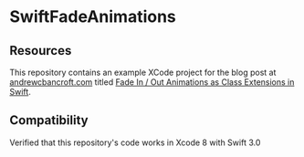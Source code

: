 # SwiftFadeAnimations

## Resources

This repository contains an example XCode project for the blog post at [andrewcbancroft.com](http://www.andrewcbancroft.com) titled [Fade In / Out Animations as Class Extensions in Swift](http://www.andrewcbancroft.com/2014/07/27/fade-in-out-animations-as-class-extensions-with-swift/).

## Compatibility
Verified that this repository's code works in Xcode 8 with Swift 3.0

